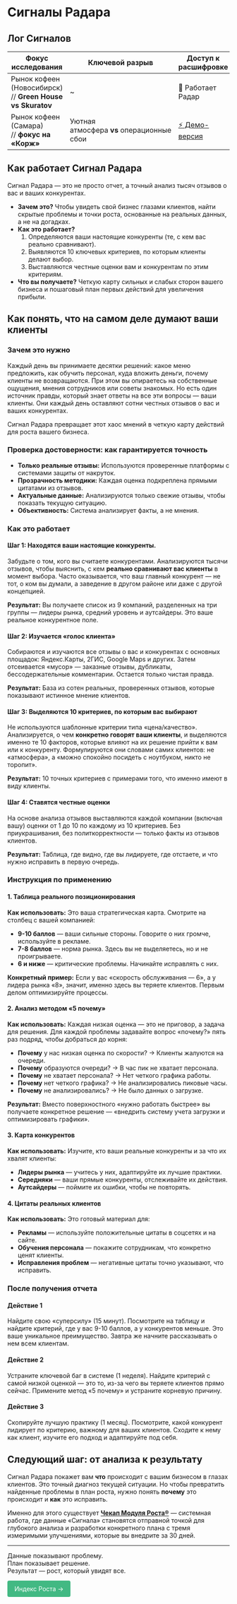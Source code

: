 # Сигналы Радара

## Лог Сигналов

| Фокус исследования                                        | Ключевой разрыв                           | Доступ к расшифровке                                  |
| --------------------------------------------------------- | ----------------------------------------- | ----------------------------------------------------- |
| Рынок кофеен (Новосибирск) // **Green House vs Skuratov** | ~                                         | 🔎 Работает Радар                                     |
| Рынок кофеен (Самара) // **фокус на «Корж»**              | Уютная атмосфера **vs** операционные сбои | [⚡️ Демо-версия](/radar/signal/coffee-points-smr-2025/review) |

## Как работает Сигнал Радара

Сигнал Радара — это не просто отчет, а точный анализ тысяч отзывов о вас и ваших конкурентах.

- **Зачем это?** Чтобы увидеть свой бизнес глазами клиентов, найти скрытые проблемы и точки роста, основанные на реальных данных, а не на догадках.
- **Как это работает?**
	1. Определяются ваши настоящие конкуренты (те, с кем вас реально сравнивают).
	2. Выявляются 10 ключевых критериев, по которым клиенты делают выбор.
	3. Выставляются честные оценки вам и конкурентам по этим критериям.
- **Что вы получаете?** Четкую карту сильных и слабых сторон вашего бизнеса и пошаговый план первых действий для увеличения прибыли.
## Как понять, что на самом деле думают ваши клиенты

### Зачем это нужно

Каждый день вы принимаете десятки решений: какое меню предложить, как обучить персонал, куда вложить деньги, почему клиенты не возвращаются. При этом вы опираетесь на собственные ощущения, мнения сотрудников или советы знакомых. Но есть один источник правды, который знает ответы на все эти вопросы — ваши клиенты. Они каждый день оставляют сотни честных отзывов о вас и ваших конкурентах. 

Сигнал Радара превращает этот хаос мнений в четкую карту действий для роста вашего бизнеса.
### Проверка достоверности: как гарантируется точность

- **Только реальные отзывы:** Используются проверенные платформы с системами защиты от накруток.
- **Прозрачность методики:** Каждая оценка подкреплена прямыми цитатами из отзывов.
- **Актуальные данные:** Анализируются только свежие отзывы, чтобы показать текущую ситуацию.
- **Объективность:** Система анализирует факты, а не мнения.
### Как это работает

#### Шаг 1: Находятся ваши настоящие конкуренты.

Забудьте о том, кого вы считаете конкурентами. Анализируются тысячи отзывов, чтобы выяснить, с кем **реально сравнивают вас клиенты** в момент выбора. Часто оказывается, что ваш главный конкурент — не тот, о ком вы думали, а заведение в другом районе или даже с другой концепцией.

**Результат:** Вы получаете список из 9 компаний, разделенных на три группы — лидеры рынка, средний уровень и аутсайдеры. Это ваше реальное конкурентное поле.

#### Шаг 2: Изучается «голос клиента»

Собираются и изучаются все отзывы о вас и конкурентах с основных площадок: Яндекс.Карты, 2ГИС, Google Maps и других. Затем отсеивается «мусор» — заказные отзывы, дубликаты, бессодержательные комментарии. Остается только чистая правда.

**Результат:** База из сотен реальных, проверенных отзывов, которые показывают истинное мнение клиентов.

#### Шаг 3: Выделяются 10 критериев, по которым вас выбирают

Не используются шаблонные критерии типа «цена/качество». Анализируется, о чем **конкретно говорят ваши клиенты**, и выделяются именно те 10 факторов, которые влияют на их решение прийти к вам или к конкуренту. Формулируются они словами самих клиентов: не «атмосфера», а «можно спокойно посидеть с ноутбуком, никто не торопит».

**Результат:** 10 точных критериев с примерами того, что именно имеют в виду клиенты.

#### Шаг 4: Ставятся честные оценки

На основе анализа отзывов выставляются каждой компании (включая вашу) оценки от 1 до 10 по каждому из 10 критериев. Без приукрашивания, без политкорректности — только факты из отзывов клиентов.

**Результат:** Таблица, где видно, где вы лидируете, где отстаете, и что нужно исправить в первую очередь.

### Инструкция по применению

#### 1. Таблица реального позиционирования

**Как использовать:** Это ваша стратегическая карта. Смотрите на столбец с вашей компанией:
* **9-10 баллов** — ваши сильные стороны. Говорите о них громче, используйте в рекламе.
* **7-8 баллов** — норма рынка. Здесь вы не выделяетесь, но и не проигрываете.
* **6 и ниже** — критические проблемы. Начинайте исправлять с них.

**Конкретный пример:** Если у вас «скорость обслуживания — 6», а у лидера рынка «8», значит, именно здесь вы теряете клиентов. Первым делом оптимизируйте процессы.

#### 2. Анализ методом «5 почему»

**Как использовать:** Каждая низкая оценка — это не приговор, а задача для решения. Для каждой проблемы задавайте вопрос «почему?» пять раз подряд, чтобы добраться до корня:
* **Почему** у нас низкая оценка по скорости? → Клиенты жалуются на очереди.
* **Почему** образуются очереди? → В час пик не хватает персонала.
* **Почему** не хватает персонала? → Нет четкого графика работы.
* **Почему** нет четкого графика? → Не анализировались пиковые часы.
* **Почему** не анализировались? → Не было данных о загрузке.

**Результат:** Вместо поверхностного «нужно работать быстрее» вы получаете конкретное решение — «внедрить систему учета загрузки и оптимизировать графики».

#### 3. Карта конкурентов

**Как использовать:** Изучите, кто ваши реальные конкуренты и за что их хвалят клиенты:
* **Лидеры рынка** — учитесь у них, адаптируйте их лучшие практики.
* **Середняки** — ваши прямые конкуренты, отслеживайте их действия.
* **Аутсайдеры** — поймите их ошибки, чтобы не повторять.

#### 4. Цитаты реальных клиентов

**Как использовать:** Это готовый материал для:
* **Рекламы** — используйте положительные цитаты в соцсетях и на сайте.
* **Обучения персонала** — покажите сотрудникам, что конкретно ценят клиенты.
* **Исправления проблем** — негативные цитаты точно указывают, что исправить.
### После получения отчета
#### Действие 1
Найдите свою «суперсилу» (15 минут). Посмотрите на таблицу и найдите критерий, где у вас 9-10 баллов, а у конкурентов меньше. Это ваше уникальное преимущество. Завтра же начните рассказывать о нем всем клиентам.
#### Действие 2
Устраните ключевой баг в системе (1 неделя). Найдите критерий с самой низкой оценкой — это то, из-за чего вы теряете клиентов прямо сейчас. Примените метод «5 почему» и устраните корневую причину.
#### Действие 3
Скопируйте лучшую практику (1 месяц). Посмотрите, какой конкурент лидирует по критерию, важному для ваших клиентов. Сходите к нему как клиент, изучите его подход и адаптируйте под себя.
## Следующий шаг: от анализа к результату

Сигнал Радара покажет вам **что** происходит с вашим бизнесом в глазах клиентов. Это точный диагноз текущей ситуации. Но чтобы превратить найденные проблемы в план роста, нужно понять **почему** это происходит и **как** это исправить.

Именно для этого существует [**Чекап Модуля Роста®**](/checkup/overview) — системная работа, где данные «Сигнала» становятся отправной точкой для глубокого анализа и разработки конкретного плана с тремя измеримыми улучшениями, которые вы внедрите за 30 дней.

<hr />

<p>
Данные показывают проблему. <br />
План показывает решение. <br />
Результат — рост, который увидят все.
</p>


<div class="specs-button">
  <a href="/radar/overview">Индекс Роста →</a>
</div>

<style>
.specs-button a {
  display: inline-block;
  padding: 8px 16px;
  background-color: #42b983;
  color: white !important;
  text-decoration: none !important;
  border-radius: 4px;
  font-family: inherit;
  border: none;
  cursor: pointer;
  transition: background 0.2s;
  /* Новые важные свойства */
  -webkit-user-select: none;
  user-select: none;
  line-height: 1.5;
}

